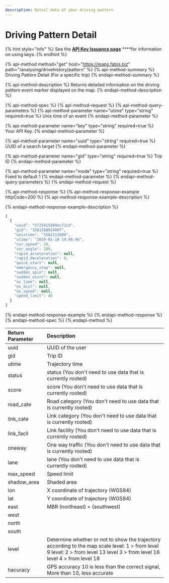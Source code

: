 ```yaml
---
description: Detail data of your driving pattern
---
```


# Driving Pattern Detail

{% hint style="info" %}
See the [**API Key Issuance page**](../../get-your-api-key.md) ****for information on using keys.
{% endhint %}

{% api-method method="get" host="https://maps.fatos.biz" path="/analysing/drivehistory/pattern" %}
{% api-method-summary %}
Driving Pattern Detail \(For a specific trip\)
{% endapi-method-summary %}

{% api-method-description %}
Returns detailed information on the driving pattern event marker displayed on the map.
{% endapi-method-description %}

{% api-method-spec %}
{% api-method-request %}
{% api-method-query-parameters %}
{% api-method-parameter name="utime" type="string" required=true %}
Unix time of an event
{% endapi-method-parameter %}

{% api-method-parameter name="key" type="string" required=true %}
Your API Key. 
{% endapi-method-parameter %}

{% api-method-parameter name="uuid" type="string" required=true %}
UUID of a search target
{% endapi-method-parameter %}

{% api-method-parameter name="gid" type="string" required=true %}
Trip ID
{% endapi-method-parameter %}

{% api-method-parameter name="mode" type="string" required=true %}
Fixed to default 1
{% endapi-method-parameter %}
{% endapi-method-query-parameters %}
{% endapi-method-request %}

{% api-method-response %}
{% api-method-response-example httpCode=200 %}
{% api-method-response-example-description %}

{% endapi-method-response-example-description %}

```javascript
[
  {
    "uuid": "5725415894ec71cd",
    "gid": "1581308924807",
    "unixtime": "1581313606",
    "utime": "2020-02-10 14:46:46",
    "cur_speed": 26,
    "cur_angle": 209,
    "rapid_acceleration": null,
    "rapid_deceleration": 8,
    "quick_start": null,
    "emergency_stop": null,
    "sudden_spin": null,
    "sudden_uturn": null,
    "os_time": null,
    "os_dist": null,
    "os_speed": null,
    "speed_limit": 40
  }
]
```
{% endapi-method-response-example %}
{% endapi-method-response %}
{% endapi-method-spec %}
{% endapi-method %}



| Return Parameter | Description |
| :--- | :--- |
| uuid | UUID of the user |
| gid | Trip ID |
| utime | Trajectory time |
| status | status \(You don't need to use data that is currently rooted\) |
| score | score \(You don't need to use data that is currently rooted\) |
| road\_cate | Road category \(You don't need to use data that is currently rooted\) |
| link\_cate | Link category \(You don't need to use data that is currently rooted\) |
| link\_facil | Link facility \(You don't need to use data that is currently rooted\) |
| oneway | One way traffic \(You don't need to use data that is currently rooted\) |
| lane | lane \(You don't need to use data that is currently rooted\) |
| max\_speed | Speed limit |
| shadow\_area | Shaded area |
| lon | X coordinate of trajectory \(WGS84\) |
| lat | Y coordinate of trajectory \(WGS84\) |
| east | MBR \(northeast\) + \(southwest\) |
| west |  |
| north |  |
| south |  |
| level | Determine whether or not to show the trajectory according to the map scale level: 1 &gt; from level 9 level: 2 &gt; from level 13 level 3 &gt; from level 16 level 4 &gt; from level 18 |
| hacuracy | GPS accuracy 10 is less than the correct signal, More than 10, less accurate |

